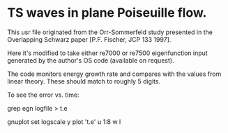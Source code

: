 # TS waves in plane Poiseuille flow.

This usr file originated from the Orr-Sommerfeld study presented
in the Overlapping Schwarz paper [P.F. Fischer, JCP 133 1997].

Here it's modified to take either re7000 or re7500 eigenfunction
input generated by the author's OS code (available on request).

The code monitors energy growth rate and compares with the values
from linear theory.   These should match to roughly 5 digits.

To see the error vs. time:

grep egn logfile > t.e

gnuplot
set logscale y
plot 't.e' u 1:8 w l

